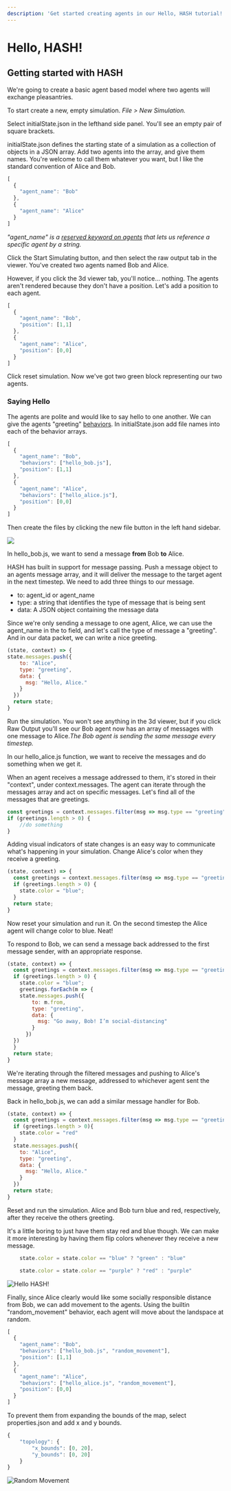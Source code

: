 ```yaml
---
description: 'Get started creating agents in our Hello, HASH tutorial!'
---
```


# Hello, HASH!

## Getting started with HASH

We're going to create a basic agent based model where two agents will exchange pleasantries. 

To start create a new, empty simulation. _File &gt; New Simulation._

Select initialState.json in the lefthand side panel. You'll see an empty pair of square brackets.

 initialState.json defines the starting state of a simulation as a collection of objects in a JSON array. Add two agents into the array, and give them names. You're welcome to call them whatever you want, but I like the standard convention of Alice and Bob.

```javascript
[ 
  { 
    "agent_name": "Bob" 
  },
  { 
    "agent_name": "Alice"
  } 
] 
```

_"agent\_name" is a_ [_reserved keyword on agents_](https://docs.hash.ai/core/anatomy-of-an-agent) _that lets us reference a specific agent by a string._

Click the Start Simulating button, and then select the raw output tab in the viewer. You've created two agents named Bob and Alice. 

However, if you click the 3d viewer tab, you'll notice... nothing. The agents aren't rendered because they don't have a position. Let's add a position to each agent.

```javascript
[ 
  { 
    "agent_name": "Bob", 
    "position": [1,1] 
  },
  { 
    "agent_name": "Alice", 
    "position": [0,0] 
  }
] 
```

Click reset simulation. Now we've got two green block representing our two agents.

### Saying Hello

The agents are polite and would like to say hello to one another. We can give the agents "greeting" [behaviors](https://docs.hash.ai/core/behaviors). In initialState.json add file names into each of the behavior arrays.

```javascript
[
  { 
    "agent_name": "Bob", 
    "behaviors": ["hello_bob.js"],
    "position": [1,1] 
  }, 
  { 
    "agent_name": "Alice", 
    "behaviors": ["hello_alice.js"],
    "position": [0,0] 
  }
] 
```

Then create the files by clicking the new file button in the left hand sidebar.

![](../.gitbook/assets/screen-shot-2020-04-16-at-7.51.31-am.png)

In hello\_bob.js, we want to send a message **from** Bob **to** Alice. 

HASH has built in support for message passing. Push a message object to an agents message array, and it will deliver the message to the target agent in the next timestep. We need to add three things to our message.

* to: agent\_id or agent\_name
* type: a string that identifies the type of message that is being sent
* data: A JSON object containing the message data

Since we're only sending a message to one agent, Alice, we can use the agent\_name in the to field, and let's call the type of message a "greeting". And in our data packet, we can write a nice greeting.

```javascript
(state, context) => {
state.messages.push({
    to: "Alice",
    type: "greeting",
    data: {
      msg: "Hello, Alice."
    }
  })
  return state;
}
```

Run the simulation. You won't see anything in the 3d viewer, but if you click Raw Output you'll see our Bob agent now has an array of messages with one message to Alice._The Bob agent is sending the same message every timestep._ 

In our hello\_alice.js function, we want to receive the messages and do something when we get it.

When an agent receives a message addressed to them, it's stored in their "context", under context.messages. The agent can iterate through the messages array and act on specific messages. Let's find all of the messages that are greetings.

```javascript
const greetings = context.messages.filter(msg => msg.type == "greeting");
if (greetings.length > 0) {
    //do something
}
```

Adding visual indicators of state changes is an easy way to communicate what's happening in your simulation. Change Alice's color when they receive a greeting. 

```javascript
(state, context) => {
  const greetings = context.messages.filter(msg => msg.type == "greeting");
  if (greetings.length > 0) {
    state.color = "blue";
  }
  return state;
}
```

Now reset your simulation and run it. On the second timestep the Alice agent will change color to blue. Neat! 

To respond to Bob, we can send a message back addressed to the first message sender, with an appropriate response.

```javascript
(state, context) => {
  const greetings = context.messages.filter(msg => msg.type == "greeting");
  if (greetings.length > 0) {
    state.color = "blue";
    greetings.forEach(m => {
    state.messages.push({
        to: m.from,
        type: "greeting",
        data: {
          msg: "Go away, Bob! I’m social-distancing"
        }
      })
  })
  }
  return state;
}
```

We're iterating through the filtered messages and pushing to Alice's message array a new message, addressed to whichever agent sent the message, greeting them back.

Back in hello\_bob.js, we can add a similar message handler for Bob. 

```javascript
(state, context) => {
  const greetings = context.messages.filter(msg => msg.type == "greeting");
  if (greetings.length > 0){
    state.color = "red"
  }
  state.messages.push({
    to: "Alice",
    type: "greeting",
    data: {
      msg: "Hello, Alice."
    }
  })
  return state;
}
```

Reset and run the simulation. Alice and Bob turn blue and red, respectively, after they receive the others greeting.

It's a little boring to just have them stay red and blue though. We can make it more interesting by having them flip colors whenever they receive a new message.

```javascript
    state.color = state.color == "blue" ? "green" : "blue"
```

```javascript
    state.color = state.color == "purple" ? "red" : "purple"
```

![Hello HASH!](../.gitbook/assets/blocks_flipping.gif)

Finally, since Alice clearly would like some socially responsible distance from Bob, we can add movement to the agents. Using the builtin "random\_movement" behavior, each agent will move about the landspace at random.

```javascript
[ 
  { 
    "agent_name": "Bob",
    "behaviors": ["hello_bob.js", "random_movement"], 
    "position": [1,1] 
  },
  { 
    "agent_name": "Alice", 
    "behaviors": ["hello_alice.js", "random_movement"], 
    "position": [0,0] 
  }
] 
```

To prevent them from expanding the bounds of the map, select properties.json and add x and y bounds.

```javascript
{
    "topology": {
        "x_bounds": [0, 20],
        "y_bounds": [0, 20]
    }
}
```

![Random Movement](../.gitbook/assets/apr-17-2020-14-40-53.gif)

